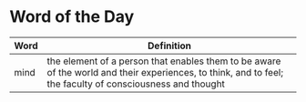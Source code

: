 # Word of the Day

|Word|Definition|
|---|---|
|mind|the element of a person that enables them to be aware of the world and their experiences, to think, and to feel; the faculty of consciousness and thought|